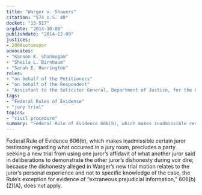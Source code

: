 ```yaml
---
title: "Warger v. Shauers"
citation: "574 U.S. 40"
docket: "13-517"
argdate: "2014-10-08"
publishdate: "2014-12-09"
justices:
- 2009sotomayor
advocates:
- "Kannon K. Shanmugam"
- "Sheila L. Birnbaum"
- "Sarah E. Harrington"
roles:
- "on behalf of the Petitioners"
- "on behalf of the Respondent"
- "Assistant to the Solicitor General, Department of Justice, for the United States, as amicus curiae, supporting the Respondent"
tags:
- "Federal Rules of Evidence"
- "jury trial"
topics:
- "civil procedure"
summary: "Federal Rule of Evidence 606(b), which makes inadmissible certain juror testimony regarding what occurred in a jury room, precludes a party seeking a new trial from using one juror’s affidavit of what another juror said in deliberations to demonstrate the other juror’s dishonesty during voir dire; because the dishonesty alleged in Warger’s new trial motion relates to the juror’s personal experience and not to specific knowledge of the case, the Rule’s exception for evidence of “extraneous prejudicial information,” 606(b)(2)(A), does not apply."
---
```

Federal Rule of Evidence 606(b), which makes inadmissible certain juror testimony regarding what occurred in a jury room, precludes a party seeking a new trial from using one juror’s affidavit of what another juror said in deliberations to demonstrate the other juror’s dishonesty during voir dire; because the dishonesty alleged in Warger’s new trial motion relates to the juror’s personal experience and not to specific knowledge of the case, the Rule’s exception for evidence of “extraneous prejudicial information,” 606(b)(2)(A), does not apply.

